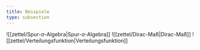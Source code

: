 ```yaml
---
title: Beispiele
type: subsection
---
```


![[zettel/Spur-σ-Algebra|Spur-σ-Algebra]]
![[zettel/Dirac-Maß|Dirac-Maß]]
![[zettel/Verteilungsfunktion|Verteilungsfunktion]]